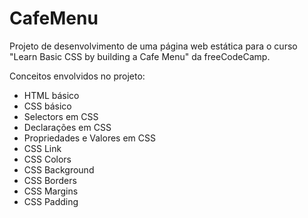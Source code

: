 # CafeMenu

Projeto de desenvolvimento de uma página web estática para o curso "Learn Basic CSS by building a Cafe Menu" da freeCodeCamp.

Conceitos envolvidos no projeto:
- HTML básico
- CSS básico
- Selectors em CSS
- Declarações em CSS
- Propriedades e Valores em CSS
- CSS Link
- CSS Colors
- CSS Background
- CSS Borders
- CSS Margins
- CSS Padding
